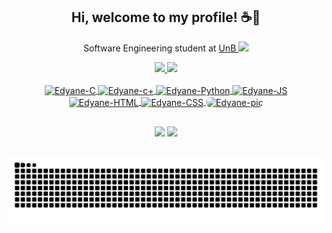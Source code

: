 ### <h2 align="center"> Hi, welcome to my profile! ☕🍩 </h2> 
 
<!--
**Edyane/Edyane** is a ✨ _special_ ✨ repository because its `README.md` (this file) appears on your GitHub profile.

Here are some ideas to get you started:

- 🔭 I’m currently working on ...
- 🌱 I’m currently learning ...
- 👯 I’m looking to collaborate on ...
- 🤔 I’m looking for help with ...
- 💬 Ask me about ...
- 📫 How to reach me: ...
- 😄 Pronouns: ...
- ⚡ Fun fact: ...
-->

<p align="center">Software Engineering student at <a target="_blank" href="https://www.unb.br/">UnB </a><img src="https://media2.giphy.com/media/SUEN0j6R09jeEriEWr/giphy.gif?cid=ecf05e47f4f5jrf5a45vtjw830ten75mii34yk8rc7h099mv&rid=giphy.gif" width="25"></p>
 


<div align="center">
  <a href="https://github.com/Edyane">
  <img height="150em" src="https://github-readme-stats.vercel.app/api?username=edyane&show_icons=true&theme=tokyonight&include_all_commits=true&count_private=true"/>
  <img height="150em" src="https://github-readme-stats.vercel.app/api/top-langs/?username=edyane&layout=compact&langs_count=7&theme=tokyonight"/>
</div>
<div align="center" style="display: inline_block"><br>
  <img align="center" alt="Edyane-C" height="45" width="45" src="https://cdn.jsdelivr.net/gh/devicons/devicon/icons/c/c-plain.svg">
  <img align="center" alt="Edyane-c+" height="45" width="45" src="https://cdn.jsdelivr.net/gh/devicons/devicon/icons/cplusplus/cplusplus-plain.svg">
  <img align="center" alt="Edyane-Python" height="45" width="45" src="https://cdn.jsdelivr.net/gh/devicons/devicon/icons/python/python-original.svg">
  <img align="center" alt="Edyane-JS" height="45" width="45" src="https://cdn.jsdelivr.net/gh/devicons/devicon/icons/javascript/javascript-original.svg">
  <img align="center" alt="Edyane-HTML" height="45" width="45" src="https://cdn.jsdelivr.net/gh/devicons/devicon/icons/html5/html5-original.svg">  
  <img align="center" alt="Edyane-CSS" height="45" width="45" src="https://cdn.jsdelivr.net/gh/devicons/devicon/icons/css3/css3-original.svg">
  <img align="center" alt="Edyane-pic" height="170" style="border-radius:100px;"  src="https://cdn.discordapp.com/attachments/884155938985111702/920296105403629598/nene_quase_rindinho.png" style="border-radius: 1px solid">
 
 ##
 
  <div> 
  <a href = "mailto:edyanealves@gmail.com"><img src="https://img.shields.io/badge/-Gmail-%23333?style=for-the-badge&logo=gmail&logoColor=white" target="_blank"></a>
  <a href="https://www.linkedin.com/in/edyanealves/" target="_blank"><img src="https://img.shields.io/badge/-LinkedIn-%230077B5?style=for-the-  badge&logo=linkedin&logoColor=white" target="_blank"></a> 
 
   
 ##  
    
  ![Snake animation](https://github.com/edyane/edyane/blob/output/github-contribution-grid-snake.svg)

